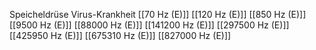 Speicheldrüse Virus-Krankheit
[[70 Hz (E)]]
[[120 Hz (E)]]
[[850 Hz (E)]]
[[9500 Hz (E)]]
[[88000 Hz (E)]]
[[141200 Hz (E)]]
[[297500 Hz (E)]]
[[425950 Hz (E)]]
[[675310 Hz (E)]]
[[827000 Hz (E)]]